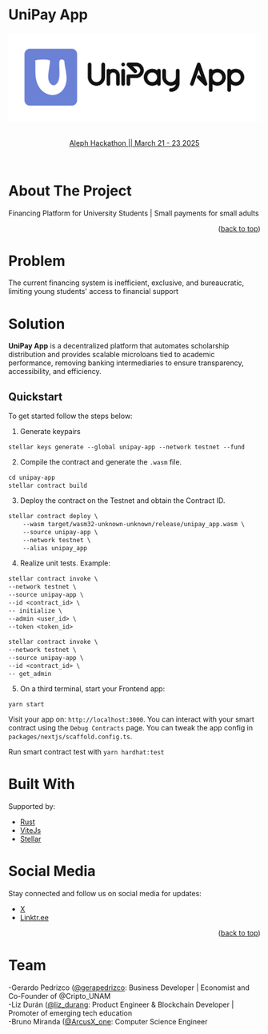 # UniPay App

<a name="readme-top"></a>

<div align="center">
  <a href="https://github.com/liz-durang/unipay-app">
    <img src="https://github.com/liz-durang/unipay-app/blob/main/logo-unipay-app.png">
  </a>

<br/>
<br/>
<p align="center">
  <a href="https://dorahacks.io/hackathon/aleph25/detail">Aleph Hackathon || March 21 - 23 2025</a>
</p>
</div>

<br />
<!-- ABOUT THE PROJECT -->

# About The Project

Financing Platform for University Students | Small payments for small adults


<p align="right">(<a href="#readme-top">back to top</a>)</p>

# Problem

The current financing system is inefficient, exclusive, and bureaucratic, limiting young students' access to financial support


# Solution

**UniPay App** is a decentralized platform that automates scholarship distribution and provides scalable microloans tied to academic performance, removing banking intermediaries to ensure transparency, accessibility, and efficiency.


<!-- Quickstart-->

## Quickstart

To get started follow the steps below:


1. Generate keypairs 

```
stellar keys generate --global unipay-app --network testnet --fund
```

2. Compile the contract and generate the `.wasm` file.

```
cd unipay-app
stellar contract build
```

3. Deploy the contract on the Testnet and obtain the Contract ID.

```
stellar contract deploy \
    --wasm target/wasm32-unknown-unknown/release/unipay_app.wasm \
    --source unipay-app \
    --network testnet \
    --alias unipay_app
```

4. Realize unit tests. Example:

```
stellar contract invoke \
--network testnet \
--source unipay-app \
--id <contract_id> \
-- initialize \
--admin <user_id> \
--token <token_id>
```

```
stellar contract invoke \
--network testnet \
--source unipay-app \
--id <contract_id> \
-- get_admin 
```

5. On a third terminal, start your Frontend app:

```
yarn start
```

Visit your app on: `http://localhost:3000`. You can interact with your smart contract using the `Debug Contracts` page. You can tweak the app config in `packages/nextjs/scaffold.config.ts`.

Run smart contract test with `yarn hardhat:test`

# Built With

Supported by:

* [Rust](https://www.rust-lang.org/es/learn/get-started)
* [ViteJs](https://vite.dev/guide/)
* [Stellar](https://developers.stellar.org/)

# Social Media

Stay connected and follow us on social media for updates:

- [X](https://x.com/unipay_app)
- [Linktr.ee](https://linktr.ee/unipay_app)


<p align="right">(<a href="#readme-top">back to top</a>)</p>

# Team

-Gerardo Pedrizco ([@gerapedrizco](https://x.com/gerapedrizco): Business Developer | Economist and Co-Founder of @Cripto_UNAM
<br />
-Liz Durán  ([@liz_durang](https://x.com/liz_durang): Product Engineer & Blockchain Developer | Promoter of emerging tech education
<br />
-Bruno Miranda ([@ArcusX_one](https://x.com/ArcusX_one): Computer Science Engineer
<br />


